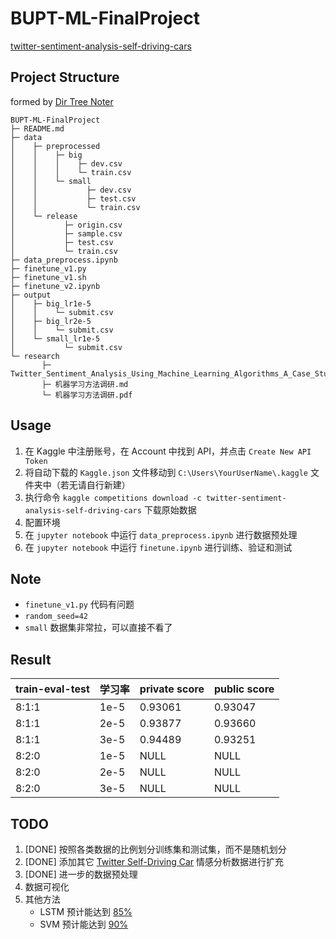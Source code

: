 # BUPT-ML-FinalProject
[twitter-sentiment-analysis-self-driving-cars](https://www.kaggle.com/competitions/twitter-sentiment-analysis-self-driving-cars)

## Project Structure
formed by [Dir Tree Noter](http://dir.yardtea.cc/)
```
BUPT-ML-FinalProject
├─ README.md
├─ data
│    ├─ preprocessed
│    │    ├─ big
│    │    │    ├─ dev.csv
│    │    │    └─ train.csv
│    │    └─ small
│    │           ├─ dev.csv
│    │           ├─ test.csv
│    │           └─ train.csv
│    └─ release
│           ├─ origin.csv
│           ├─ sample.csv
│           ├─ test.csv
│           └─ train.csv
├─ data_preprocess.ipynb
├─ finetune_v1.py
├─ finetune_v1.sh
├─ finetune_v2.ipynb
├─ output
│    ├─ big_lr1e-5
│    │    └─ submit.csv
│    ├─ big_lr2e-5
│    │    └─ submit.csv
│    └─ small_lr1e-5
│           └─ submit.csv
└─ research
       ├─ Twitter_Sentiment_Analysis_Using_Machine_Learning_Algorithms_A_Case_Study.pdf
       ├─ 机器学习方法调研.md
       └─ 机器学习方法调研.pdf
```

## Usage
1. 在 Kaggle 中注册账号，在 Account 中找到 API，并点击 `Create New API Token`
2. 将自动下载的 `Kaggle.json` 文件移动到 `C:\Users\YourUserName\.kaggle` 文件夹中（若无请自行新建）
3. 执行命令 `kaggle competitions download -c twitter-sentiment-analysis-self-driving-cars` 下载原始数据
4. 配置环境
5. 在 `jupyter notebook` 中运行 `data_preprocess.ipynb` 进行数据预处理
6. 在 `jupyter notebook` 中运行 `finetune.ipynb` 进行训练、验证和测试


## Note
- `finetune_v1.py` 代码有问题
- `random_seed=42`
- `small` 数据集非常拉，可以直接不看了


## Result
|train-eval-test|学习率|private score|public score|
|---------------|------|----------|--------------|
|8:1:1|1e-5|0.93061|0.93047|
|8:1:1|2e-5|0.93877|0.93660|
|8:1:1|3e-5|0.94489|0.93251|
|8:2:0|1e-5|NULL|NULL|
|8:2:0|2e-5|NULL|NULL|
|8:2:0|3e-5|NULL|NULL|


## TODO
1. [DONE] 按照各类数据的比例划分训练集和测试集，而不是随机划分
2. [DONE] 添加其它 [Twitter Self-Driving Car](https://data.world/crowdflower/sentiment-self-driving-cars) 情感分析数据进行扩充
3. [DONE] 进一步的数据预处理
4. 数据可视化
5. 其他方法
    - LSTM 预计能达到 [85%](https://link.springer.com/chapter/10.1007/978-981-15-5113-0_40)
    - SVM 预计能达到 [90%](https://core.ac.uk/download/pdf/144738815.pdf)
